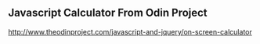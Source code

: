 
## Javascript Calculator From Odin Project

http://www.theodinproject.com/javascript-and-jquery/on-screen-calculator
